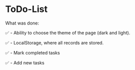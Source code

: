 # ToDo-List

What was done:

✅ - Ability to choose the theme of the page (dark and light).

✅ - LocalStorage, where all records are stored.

✅ - Mark completed tasks

✅ - Add new tasks
